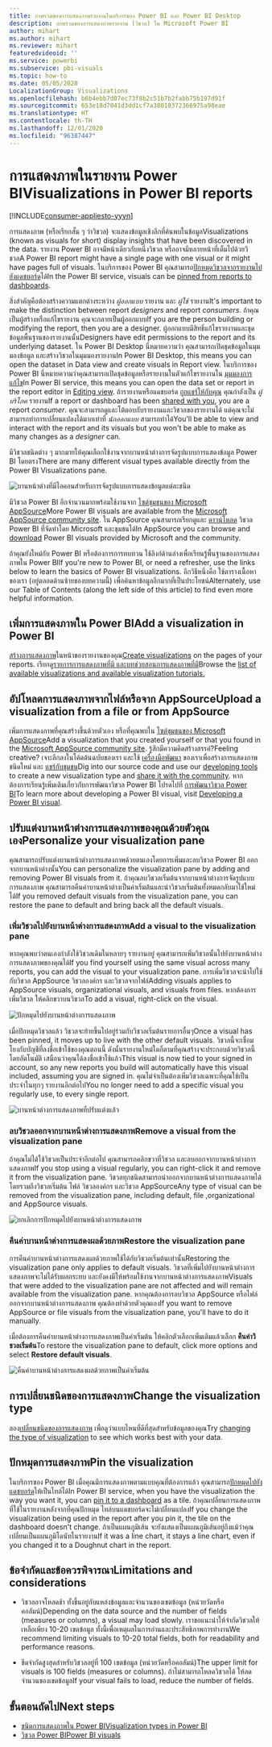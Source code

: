 ```yaml
---
title: ภาพรวมของการแสดงภาพรายงานในบริการของ Power BI และ Power BI Desktop
description: ภาพรวมของการแสดงภาพรายงาน (วิชวล) ใน Microsoft Power BI
author: mihart
ms.author: mihart
ms.reviewer: mihart
featuredvideoid: ''
ms.service: powerbi
ms.subservice: pbi-visuals
ms.topic: how-to
ms.date: 05/05/2020
LocalizationGroup: Visualizations
ms.openlocfilehash: b6b4ebb7d07ec73f8b2c51b7b2fabb75b197d91f
ms.sourcegitcommit: 653e18d7041d3dd1cf7a38010372366975a98eae
ms.translationtype: HT
ms.contentlocale: th-TH
ms.lasthandoff: 12/01/2020
ms.locfileid: "96387447"
---
```

# <a name="visualizations-in-power-bi-reports"></a><span data-ttu-id="c9992-103">การแสดงภาพในรายงาน Power BI</span><span class="sxs-lookup"><span data-stu-id="c9992-103">Visualizations in Power BI reports</span></span>

[!INCLUDE[consumer-appliesto-yyyn](../includes/consumer-appliesto-yyyn.md)]    

<span data-ttu-id="c9992-104">การแสดงภาพ (หรือเรียกสั้น ๆ ว่าวิชวล) จะแสดงข้อมูลเชิงลึกที่ค้นพบในข้อมูล</span><span class="sxs-lookup"><span data-stu-id="c9992-104">Visualizations (known as visuals for short) display insights that have been discovered in the data.</span></span> <span data-ttu-id="c9992-105">รายงาน Power BI อาจมีหน้าเดียวกับหนึ่งวิชวล หรืออาจมีหลายหน้าที่เต็มไปด้วยวิชวล</span><span class="sxs-lookup"><span data-stu-id="c9992-105">A Power BI report might have a single page with one visual or it might have pages full of visuals.</span></span> <span data-ttu-id="c9992-106">ในบริการของ Power BI คุณสามารถ[ปักหมุดวิชวลจากรายงานไปยังแดชบอร์ด](../create-reports/service-dashboard-pin-tile-from-report.md)ได้</span><span class="sxs-lookup"><span data-stu-id="c9992-106">In the Power BI service, visuals can be [pinned from reports to dashboards](../create-reports/service-dashboard-pin-tile-from-report.md).</span></span>

<span data-ttu-id="c9992-107">สิ่งสำคัญคือต้องสร้างความแตกต่างระหว่าง *ผู้ออกแบบ* รายงาน และ *ผู้ใช้* รายงาน</span><span class="sxs-lookup"><span data-stu-id="c9992-107">It's important to make the distinction between report *designers* and report *consumers*.</span></span>  <span data-ttu-id="c9992-108">ถ้าคุณเป็นผู้สร้างหรือแก้ไขรายงาน คุณจะกลายเป็นผู้ออกแบบ</span><span class="sxs-lookup"><span data-stu-id="c9992-108">If you are the person building or modifying the report, then you are a designer.</span></span>  <span data-ttu-id="c9992-109">ผู้ออกแบบมีสิทธิ์แก้ไขรายงานและชุดข้อมูลพื้นฐานของรายงานนั้น</span><span class="sxs-lookup"><span data-stu-id="c9992-109">Designers have edit permissions to the report and its underlying dataset.</span></span> <span data-ttu-id="c9992-110">ใน Power BI Desktop นี่หมายความว่า คุณสามารถเปิดชุดข้อมูลในมุมมองข้อมูล และสร้างวิชวลในมุมมองรายงาน</span><span class="sxs-lookup"><span data-stu-id="c9992-110">In Power BI Desktop, this means you can open the dataset in Data view and create visuals in Report view.</span></span> <span data-ttu-id="c9992-111">ในบริการของ Power BI นี่หมายความว่าคุณสามารถเปิดชุดข้อมูลหรือรายงานในตัวแก้ไขรายงานใน [มุมมองการแก้ไข](../consumer/end-user-reading-view.md)</span><span class="sxs-lookup"><span data-stu-id="c9992-111">In Power BI service, this means you can open the data set or report in the report editor in [Editing view](../consumer/end-user-reading-view.md).</span></span> <span data-ttu-id="c9992-112">ถ้ารายงานหรือแดชบอร์ด [ถูกแชร์ให้กับคุณ](../consumer/end-user-shared-with-me.md) คุณกำลังเป็น *ผู้บริโภค* รายงาน</span><span class="sxs-lookup"><span data-stu-id="c9992-112">If a report or dashboard has been [shared with you](../consumer/end-user-shared-with-me.md), you are a report *consumer*.</span></span> <span data-ttu-id="c9992-113">คุณจะสามารถดูและโต้ตอบกับรายงานและวิชวลของรายงานได้ แต่คุณจะไม่สามารถทำการเปลี่ยนแปลงได้มากเท่าที่ *นักออกแบบ* สามารถทำได้</span><span class="sxs-lookup"><span data-stu-id="c9992-113">You'll be able to view and interact with the report and its visuals but you won't be able to make as many changes as a *designer* can.</span></span>

<span data-ttu-id="c9992-114">มีวิชวลชนิดต่าง ๆ มากมายให้คุณเลือกใช้งานจากบานหน้าต่างการจัดรูปแบบการแสดงข้อมูล Power BI โดยตรง</span><span class="sxs-lookup"><span data-stu-id="c9992-114">There are many different visual types available directly from the Power BI Visualizations pane.</span></span>

![บานหน้าต่างที่มีไอคอนสำหรับการจัดรูปแบบการแสดงข้อมูลแต่ละชนิด](media/power-bi-report-visualizations/power-bi-icons.png)

<span data-ttu-id="c9992-116">มีวิชวล Power BI อีกจำนวนมากพร้อมใช้งานจาก [ไซต์ชุมชนของ Microsoft AppSource](https://appsource.microsoft.com)</span><span class="sxs-lookup"><span data-stu-id="c9992-116">More Power BI visuals are available from the [Microsoft AppSource community site](https://appsource.microsoft.com).</span></span> <span data-ttu-id="c9992-117">ใน AppSource คุณสามารถเรียกดูและ [ดาวน์โหลด](https://appsource.microsoft.com/marketplace/apps?page=1&product=power-bi-visuals) วิชวล Power BI ที่จัดทำโดย Microsoft และชุมชนได้</span><span class="sxs-lookup"><span data-stu-id="c9992-117">In AppSource you can browse and [download](https://appsource.microsoft.com/marketplace/apps?page=1&product=power-bi-visuals) Power BI visuals provided by Microsoft and the community.</span></span>

<span data-ttu-id="c9992-118">ถ้าคุณยังใหม่กับ Power BI หรือต้องการการทบทวน ใช้ลิงก์ด้านล่างเพื่อเรียนรู้พื้นฐานของการแสดงภาพใน Power BI</span><span class="sxs-lookup"><span data-stu-id="c9992-118">If you're new to Power BI, or need a refresher, use the links below to learn the basics of Power BI visualizations.</span></span>  <span data-ttu-id="c9992-119">อีกวิธีหนึ่งคือ ใช้ตารางเนื้อหาของเรา (อยู่ตลอดด้านซ้ายของบทความนี้) เพื่อค้นหาข้อมูลอีกมากที่เป็นประโยชน์</span><span class="sxs-lookup"><span data-stu-id="c9992-119">Alternately, use our Table of Contents (along the left side of this article) to find even more helpful information.</span></span>

## <a name="add-a-visualization-in-power-bi"></a><span data-ttu-id="c9992-120">เพิ่มการแสดงภาพใน Power BI</span><span class="sxs-lookup"><span data-stu-id="c9992-120">Add a visualization in Power BI</span></span>

<span data-ttu-id="c9992-121">[สร้างการแสดงภาพ](power-bi-report-add-visualizations-i.md)ในหน้าของรายงานของคุณ</span><span class="sxs-lookup"><span data-stu-id="c9992-121">[Create visualizations](power-bi-report-add-visualizations-i.md) on the pages of your reports.</span></span> <span data-ttu-id="c9992-122">เรียกดู[รายการการแสดงภาพที่มี และบทช่วยสอนการแสดงภาพที่มี](power-bi-visualization-types-for-reports-and-q-and-a.md)</span><span class="sxs-lookup"><span data-stu-id="c9992-122">Browse the [list of available visualizations and available visualization tutorials.](power-bi-visualization-types-for-reports-and-q-and-a.md)</span></span> 

## <a name="upload-a-visualization-from-a-file-or-from-appsource"></a><span data-ttu-id="c9992-123">อัปโหลดการแสดงภาพจากไฟล์หรือจาก AppSource</span><span class="sxs-lookup"><span data-stu-id="c9992-123">Upload a visualization from a file or from AppSource</span></span>

<span data-ttu-id="c9992-124">เพิ่มการแสดงภาพที่คุณสร้างขึ้นด้วยตัวเอง หรือที่คุณพบใน [ไซต์ชุมชนของ  Microsoft AppSource](https://appsource.microsoft.com/marketplace/apps?product=power-bi-visuals)</span><span class="sxs-lookup"><span data-stu-id="c9992-124">Add a visualization that you created yourself or that you found in the [Microsoft AppSource community site](https://appsource.microsoft.com/marketplace/apps?product=power-bi-visuals).</span></span> <span data-ttu-id="c9992-125">รู้สึกมีความคิดสร้างสรรค์?</span><span class="sxs-lookup"><span data-stu-id="c9992-125">Feeling creative?</span></span> <span data-ttu-id="c9992-126">เจาะลึกลงในโค้ดต้นฉบับของเรา และใช้ [เครื่องมือพัฒนา](../developer/visuals/environment-setup.md) ของเราเพื่อสร้างการแสดงภาพชนิดใหม่ และ [แชร์กับชุมชน](../developer/visuals/office-store.md)</span><span class="sxs-lookup"><span data-stu-id="c9992-126">Dig into our source code and use our [developing tools](../developer/visuals/environment-setup.md) to create a new visualization type and [share it with the community](../developer/visuals/office-store.md).</span></span> <span data-ttu-id="c9992-127">หากต้องการเรียนรู้เพิ่มเติมเกี่ยวกับการพัฒนาวิชวล Power BI โปรดไปที่ [การพัฒนาวิชวล Power BI](../developer/visuals/develop-circle-card.md)</span><span class="sxs-lookup"><span data-stu-id="c9992-127">To learn more about developing a Power BI visual, visit [Developing a Power BI visual](../developer/visuals/develop-circle-card.md).</span></span>

## <a name="personalize-your-visualization-pane"></a><span data-ttu-id="c9992-128">ปรับแต่งบานหน้าต่างการแสดงภาพของคุณด้วยตัวคุณเอง</span><span class="sxs-lookup"><span data-stu-id="c9992-128">Personalize your visualization pane</span></span>

<span data-ttu-id="c9992-129">คุณสามารถปรับแต่งบานหน้าต่างการแสดงภาพด้วยตนเองโดยการเพิ่มและลบวิชวล Power BI ออกจากบานหน้าต่างนั้น</span><span class="sxs-lookup"><span data-stu-id="c9992-129">You can personalize the visualization pane by adding and removing Power BI visuals from it.</span></span> <span data-ttu-id="c9992-130">ถ้าคุณลบวิชวลเริ่มต้นจากบานหน้าต่างการจัดรูปแบบการแสดงภาพ คุณสามารถคืนค่าบานหน้าต่างเป็นค่าเริ่มต้นและนำวิชวลเริ่มต้นทั้งหมดกลับมาใช้ใหม่ได้</span><span class="sxs-lookup"><span data-stu-id="c9992-130">If you removed default visuals from the visualization pane, you can restore the pane to default and bring back all the default visuals.</span></span>

### <a name="add-a-visual-to-the-visualization-pane"></a><span data-ttu-id="c9992-131">เพิ่มวิชวลไปยังบานหน้าต่างการแสดงภาพ</span><span class="sxs-lookup"><span data-stu-id="c9992-131">Add a visual to the visualization pane</span></span>

<span data-ttu-id="c9992-132">หากคุณพบว่าตนเองกำลังใช้วิชวลเดิมในหลายๆ รายงานอยู่ คุณสามารถเพิ่มวิชวลนั้นไปยังบานหน้าต่างการแสดงภาพของคุณได้</span><span class="sxs-lookup"><span data-stu-id="c9992-132">If you find yourself using the same visual across many reports, you can add the visual to your visualization pane.</span></span> <span data-ttu-id="c9992-133">การเพิ่มวิชวลจะนำไปใช้กับวิชวล AppSource วิชวลองค์กร และวิชวลจากไฟล์</span><span class="sxs-lookup"><span data-stu-id="c9992-133">Adding visuals applies to AppSource visuals, organizational visuals, and visuals from files.</span></span> <span data-ttu-id="c9992-134">หากต้องการเพิ่มวิชวล ให้คลิกขวาบนวิชวล</span><span class="sxs-lookup"><span data-stu-id="c9992-134">To add a visual, right-click on the visual.</span></span>

![ปักหมุดไปยังบานหน้าต่างการแสดงภาพ](media/power-bi-report-visualizations/power-bi-pin-custom-visual-option.png)

<span data-ttu-id="c9992-136">เมื่อปักหมุดวิชวลแล้ว วิชวลจะย้ายขึ้นไปอยู่ร่วมกับวิชวลเริ่มต้นรายการอื่นๆ</span><span class="sxs-lookup"><span data-stu-id="c9992-136">Once a visual has been pinned, it moves up to live with the other default visuals.</span></span> <span data-ttu-id="c9992-137">วิชวลนี้จะเชื่อมโยงกับบัญชีที่ลงชื่อเข้าใช้ของคุณตอนนี้ ดังนั้นรายงานใหม่ใดก็ตามที่คุณสร้างจะประกอบด้วยวิชวลนี้โดยอัตโนมัติ เสมือนว่าคุณได้ลงชื่อเข้าใช้แล้ว</span><span class="sxs-lookup"><span data-stu-id="c9992-137">This visual is now tied to your signed in account, so any new reports you build will automatically have this visual included, assuming you are signed in.</span></span> <span data-ttu-id="c9992-138">คุณไม่จำเป็นต้องเพิ่มวิชวลเฉพาะที่คุณใช้เป็นประจำในทุกๆ รายงานอีกต่อไป</span><span class="sxs-lookup"><span data-stu-id="c9992-138">You no longer need to add a specific visual you regularly use,  to every single report.</span></span>

![บานหน้าต่างการแสดงภาพที่ปรับแต่งแล้ว](media/power-bi-report-visualizations/power-bi-personalized-visualization-pane.png)

### <a name="remove-a-visual-from-the-visualization-pane"></a><span data-ttu-id="c9992-140">ลบวิชวลออกจากบานหน้าต่างการแสดงภาพ</span><span class="sxs-lookup"><span data-stu-id="c9992-140">Remove a visual from the visualization pane</span></span>

<span data-ttu-id="c9992-141">ถ้าคุณไม่ได้ใช้วิชวลเป็นประจำอีกต่อไป คุณสามารถคลิกขวาที่วิชวล และลบออกจากบานหน้าต่างการแสดงภาพ</span><span class="sxs-lookup"><span data-stu-id="c9992-141">If you stop using a visual regularly, you can right-click it and remove it from the visualization pane.</span></span> <span data-ttu-id="c9992-142">วิชวลทุกชนิดสามารถนำออกจากบานหน้าต่างการแสดงภาพได้ โดยรวมถึงวิชวลเริ่มต้น ไฟล์ วิชวลองค์กร และวิชวล AppSource</span><span class="sxs-lookup"><span data-stu-id="c9992-142">Any type of visual can be removed from the visualization pane, including default, file ,organizational and AppSource visuals.</span></span>

![ยกเลิกการปักหมุดไปยังบานหน้าต่างการแสดงภาพ](media/power-bi-report-visualizations/unpin-visual.png)

### <a name="restore-the-visualization-pane"></a><span data-ttu-id="c9992-144">คืนค่าบานหน้าต่างการแสดงผลด้วยภาพ</span><span class="sxs-lookup"><span data-stu-id="c9992-144">Restore the visualization pane</span></span>

<span data-ttu-id="c9992-145">การคืนค่าบานหน้าต่างการแสดงผลด้วยภาพใช้ได้กับวิชวลเริ่มต้นเท่านั้น</span><span class="sxs-lookup"><span data-stu-id="c9992-145">Restoring the visualization pane only applies to default visuals.</span></span> <span data-ttu-id="c9992-146">วิชวลที่เพิ่มไปยังบานหน้าต่างการแสดงภาพจะไม่ได้รับผลกระทบ และยังคงมีให้พร้อมใช้งานจากบานหน้าต่างการแสดงภาพ</span><span class="sxs-lookup"><span data-stu-id="c9992-146">Visuals that were added to the visualization pane are not affected and will remain available from the visualization pane.</span></span> <span data-ttu-id="c9992-147">หากคุณต้องการลบวิชวล AppSource หรือไฟล์ ออกจากบานหน้าต่างการแสดงภาพ คุณต้องทำด้วยตัวคุณเอง</span><span class="sxs-lookup"><span data-stu-id="c9992-147">If you want to remove AppSource or file visuals from the visualization pane, you'll have to do it manually.</span></span>

<span data-ttu-id="c9992-148">เมื่อต้องการคืนค่าบานหน้าต่างการแสดงภาพเป็นค่าเริ่มต้น ให้คลิกตัวเลือกเพิ่มเติมแล้วเลือก **คืนค่าวิชวลเริ่มต้น**</span><span class="sxs-lookup"><span data-stu-id="c9992-148">To restore the visualization pane to default, click more options and select **Restore default visuals**.</span></span>

![คืนค่าบานหน้าต่างการแสดงผลด้วยภาพเป็นค่าเริ่มต้น](media/power-bi-report-visualizations/restore-default.png)

## <a name="change-the-visualization-type"></a><span data-ttu-id="c9992-150">การเปลี่ยนชนิดของการแสดงภาพ</span><span class="sxs-lookup"><span data-stu-id="c9992-150">Change the visualization type</span></span>

<span data-ttu-id="c9992-151">ลอง[เปลี่ยนชนิดของการแสดงภาพ](power-bi-report-change-visualization-type.md) เพื่อดูว่าแบบไหนที่ดีที่สุดสำหรับข้อมูลของคุณ</span><span class="sxs-lookup"><span data-stu-id="c9992-151">Try [changing the type of visualization](power-bi-report-change-visualization-type.md) to see which works best with your data.</span></span>

## <a name="pin-the-visualization"></a><span data-ttu-id="c9992-152">ปักหมุดการแสดงภาพ</span><span class="sxs-lookup"><span data-stu-id="c9992-152">Pin the visualization</span></span>

<span data-ttu-id="c9992-153">ในบริการของ Power BI เมื่อคุณมีการแสดงภาพตามแบบคุณที่ต้องการแล้ว คุณสามารถ[ปักหมุดไปยังแดชบอร์ด](../create-reports/service-dashboard-pin-tile-from-report.md)ให้เป็นไทล์ได้</span><span class="sxs-lookup"><span data-stu-id="c9992-153">In Power BI service, when you have the visualization the way you want it, you can [pin it to a dashboard](../create-reports/service-dashboard-pin-tile-from-report.md) as a tile.</span></span> <span data-ttu-id="c9992-154">ถ้าคุณเปลี่ยนการแสดงภาพที่ใช้ในรายงานหลังจากที่คุณปักหมุด ไทล์บนแดชบอร์ดจะไม่เปลี่ยนแปลง</span><span class="sxs-lookup"><span data-stu-id="c9992-154">If you change the visualization being used in the report after you pin it, the tile on the dashboard doesn't change.</span></span> <span data-ttu-id="c9992-155">ถ้าเป็นแผนภูมิเส้น จะยังแสดงเป็นแผนภูมิเส้นอยู่ถึงแม้ว่าคุณเปลี่ยนเป็นแผนภูมิโดนัทในรายงาน</span><span class="sxs-lookup"><span data-stu-id="c9992-155">If it was a line chart, it stays a line chart, even if you changed it to a Doughnut chart in the report.</span></span>

## <a name="limitations-and-considerations"></a><span data-ttu-id="c9992-156">ข้อจำกัดและข้อควรพิจารณา</span><span class="sxs-lookup"><span data-stu-id="c9992-156">Limitations and considerations</span></span>
- <span data-ttu-id="c9992-157">วิชวลอาจโหลดช้า ทั้งขึ้นอยู่กับแหล่งข้อมูลและจำนวนของเขตข้อมูล (หน่วยวัดหรือคอลัมน์)</span><span class="sxs-lookup"><span data-stu-id="c9992-157">Depending on the data source and the number of fields (measures or columns), a visual may load slowly.</span></span>  <span data-ttu-id="c9992-158">เราขอแนะนำให้จำกัดวิชวลให้เหลือเพียง 10-20 เขตข้อมูล ทั้งนี้เพื่อเหตุผลในการอ่านและประสิทธิภาพการทำงาน</span><span class="sxs-lookup"><span data-stu-id="c9992-158">We recommend limiting visuals to 10-20 total fields, both for readability and performance reasons.</span></span> 

- <span data-ttu-id="c9992-159">ขีดจำกัดสูงสุดสำหรับวิชวลอยู่ที่ 100 เขตข้อมูล (หน่วยวัดหรือคอลัมน์)</span><span class="sxs-lookup"><span data-stu-id="c9992-159">The upper limit for visuals is 100 fields (measures or columns).</span></span> <span data-ttu-id="c9992-160">ถ้าไม่สามารถโหลดวิชวลได้ ให้ลดจำนวนของเขตข้อมูล</span><span class="sxs-lookup"><span data-stu-id="c9992-160">If your visual fails to load, reduce the number of fields.</span></span>

## <a name="next-steps"></a><span data-ttu-id="c9992-161">ขั้นตอนถัดไป</span><span class="sxs-lookup"><span data-stu-id="c9992-161">Next steps</span></span>

* [<span data-ttu-id="c9992-162">ชนิดการแสดงภาพใน Power BI</span><span class="sxs-lookup"><span data-stu-id="c9992-162">Visualization types in Power BI</span></span>](power-bi-visualization-types-for-reports-and-q-and-a.md)
* [<span data-ttu-id="c9992-163">วิชวล Power BI</span><span class="sxs-lookup"><span data-stu-id="c9992-163">Power BI visuals</span></span>](../developer/visuals/power-bi-custom-visuals.md)
